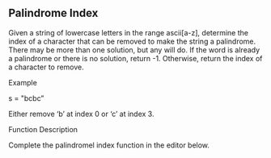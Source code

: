 ## Palindrome Index

Given a string of lowercase letters in the range ascii[a-z], determine the index of a character that can be
removed to make the string a palindrome. There may be more than one solution, but any will do. If the word
is already a palindrome or there is no solution, return -1. Otherwise, return the index of a character to
remove.

Example

s = "bcbc”

Either remove ‘b’ at index 0 or ‘c’ at index 3.

Function Description

Complete the palindromel index function in the editor below.